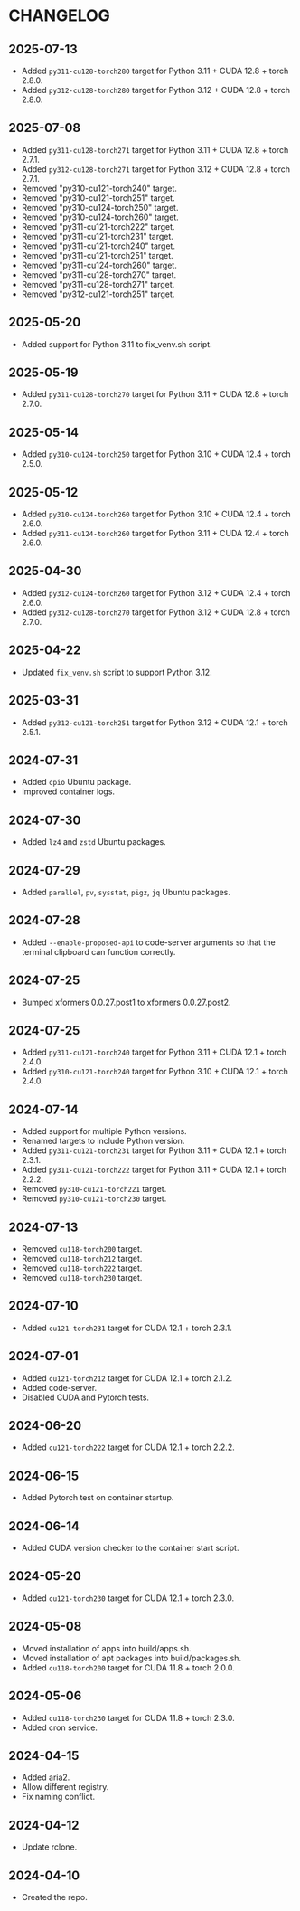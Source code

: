 # CHANGELOG

## 2025-07-13

- Added `py311-cu128-torch280` target for Python 3.11 + CUDA 12.8 + torch 2.8.0.
- Added `py312-cu128-torch280` target for Python 3.12 + CUDA 12.8 + torch 2.8.0.

## 2025-07-08

- Added `py311-cu128-torch271` target for Python 3.11 + CUDA 12.8 + torch 2.7.1.
- Added `py312-cu128-torch271` target for Python 3.12 + CUDA 12.8 + torch 2.7.1.
- Removed "py310-cu121-torch240" target.
- Removed "py310-cu121-torch251" target.
- Removed "py310-cu124-torch250" target.
- Removed "py310-cu124-torch260" target.
- Removed "py311-cu121-torch222" target.
- Removed "py311-cu121-torch231" target.
- Removed "py311-cu121-torch240" target.
- Removed "py311-cu121-torch251" target.
- Removed "py311-cu124-torch260" target.
- Removed "py311-cu128-torch270" target.
- Removed "py311-cu128-torch271" target.
- Removed "py312-cu121-torch251" target.

## 2025-05-20

- Added support for Python 3.11 to fix_venv.sh script.

## 2025-05-19

- Added `py311-cu128-torch270` target for Python 3.11 + CUDA 12.8 + torch 2.7.0.

## 2025-05-14

- Added `py310-cu124-torch250` target for Python 3.10 + CUDA 12.4 + torch 2.5.0.

## 2025-05-12

- Added `py310-cu124-torch260` target for Python 3.10 + CUDA 12.4 + torch 2.6.0.
- Added `py311-cu124-torch260` target for Python 3.11 + CUDA 12.4 + torch 2.6.0.

## 2025-04-30

- Added `py312-cu124-torch260` target for Python 3.12 + CUDA 12.4 + torch 2.6.0.
- Added `py312-cu128-torch270` target for Python 3.12 + CUDA 12.8 + torch 2.7.0.

## 2025-04-22

- Updated `fix_venv.sh` script to support Python 3.12.

## 2025-03-31

- Added `py312-cu121-torch251` target for Python 3.12 + CUDA 12.1 + torch 2.5.1.

## 2024-07-31

- Added `cpio` Ubuntu package.
- Improved container logs.

## 2024-07-30

- Added `lz4` and `zstd` Ubuntu packages.

## 2024-07-29

- Added `parallel`, `pv`, `sysstat`, `pigz`, `jq` Ubuntu packages.

## 2024-07-28

- Added `--enable-proposed-api` to code-server arguments so that the
  terminal clipboard can function correctly.

## 2024-07-25

- Bumped xformers 0.0.27.post1 to xformers 0.0.27.post2.

## 2024-07-25

- Added `py311-cu121-torch240` target for Python 3.11 + CUDA 12.1 + torch 2.4.0.
- Added `py310-cu121-torch240` target for Python 3.10 + CUDA 12.1 + torch 2.4.0.

## 2024-07-14

- Added support for multiple Python versions.
- Renamed targets to include Python version.
- Added `py311-cu121-torch231` target for Python 3.11 + CUDA 12.1 + torch 2.3.1.
- Added `py311-cu121-torch222` target for Python 3.11 + CUDA 12.1 + torch 2.2.2.
- Removed `py310-cu121-torch221` target.
- Removed `py310-cu121-torch230` target.

## 2024-07-13

- Removed `cu118-torch200` target.
- Removed `cu118-torch212` target.
- Removed `cu118-torch222` target.
- Removed `cu118-torch230` target.

## 2024-07-10

- Added `cu121-torch231` target for CUDA 12.1 + torch 2.3.1.

## 2024-07-01

- Added `cu121-torch212` target for CUDA 12.1 + torch 2.1.2.
- Added code-server.
- Disabled CUDA and Pytorch tests.

## 2024-06-20

- Added `cu121-torch222` target for CUDA 12.1 + torch 2.2.2.

## 2024-06-15

- Added Pytorch test on container startup.

## 2024-06-14

- Added CUDA version checker to the container start script.

## 2024-05-20

- Added `cu121-torch230` target for CUDA 12.1 + torch 2.3.0.

## 2024-05-08

- Moved installation of apps into build/apps.sh.
- Moved installation of apt packages into build/packages.sh.
- Added `cu118-torch200` target for CUDA 11.8 + torch 2.0.0.

## 2024-05-06

- Added `cu118-torch230` target for CUDA 11.8 + torch 2.3.0.
- Added cron service.

## 2024-04-15

- Added aria2.
- Allow different registry.
- Fix naming conflict.

## 2024-04-12

- Update rclone.

## 2024-04-10

- Created the repo.
